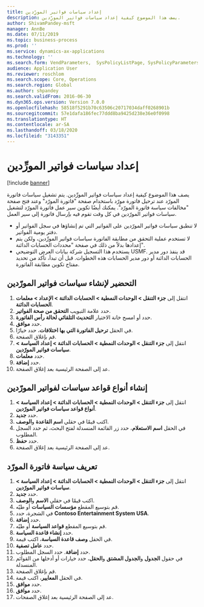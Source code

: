 ```yaml
---
title: إعداد سياسات فواتير المورِّدين
description: يصف هذا الموضوع كيفية إعداد سياسات فواتير المورِّدين‬.
author: ShivamPandey-msft
manager: AnnBe
ms.date: 07/11/2019
ms.topic: business-process
ms.prod: ''
ms.service: dynamics-ax-applications
ms.technology: ''
ms.search.form: VendParameters,  SysPolicyListPage, SysPolicyParameters, SysPolicySourceDocumentRuleType, SysPolicy, SysPolicySourceDocumentRule, SysQueryForm, SysQueryTableLookUp, SysQueryPrefixLookUp, SysQueryFieldLookUp
audience: Application User
ms.reviewer: roschlom
ms.search.scope: Core, Operations
ms.search.region: Global
ms.author: shpandey
ms.search.validFrom: 2016-06-30
ms.dyn365.ops.version: Version 7.0.0
ms.openlocfilehash: 58518f5291b70c63506c20717034daff0268901b
ms.sourcegitcommit: 57e1dafa186fec77ddd8ba9425d238e36e0f0998
ms.translationtype: HT
ms.contentlocale: ar-SA
ms.lasthandoff: 03/18/2020
ms.locfileid: "3143351"
---
```

# <a name="set-up-vendor-invoice-policies"></a>إعداد سياسات فواتير المورِّدين

[!include [banner](../../includes/banner.md)]

يصف هذا الموضوع كيفية إعداد سياسات فواتير المورِّدين‬. يتم تشغيل سياسات فاتورة المورّد عند ترحيل فاتورة مورّد باستخدام صفحة "فاتورة المورّد" وعند فتح صفحة "مخالفات سياسة فاتورة المورّد"‬. يمكنك أيضًا تكوين سير عمل فاتورة المورّد لتشغيل سياسات فواتير المورّدين في كل وقت تقوم فيه بإرسال فاتورة إلى سير العمل. 

- لا تنطبق سياسات فواتير المورّدين على الفواتير التي تم إنشاؤها في سجل الفواتير‬ أو دفتر يومية الفواتير‬.  
- لا تستخدم عملية التحقق من مطابقة الفاتورة سياسات فواتير المورِّدين‬، ولكن يتم إعدادها بدلاً من ذلك في صفحة "محددات الحسابات الدائنة‬".  
- يستخدم هذا التسجيل شركة بيانات العرض التوضيحي USMF. قد ينفذ دور مدير الحسابات الدائنة أو دور مدير الحسابات‬ هذه الخطوات. قبل أن تبدأ، تأكد من تحديد مفتاح تكوين مطابقة الفاتورة.


## <a name="prepare-to-create-vendor-invoice-policies"></a>التحضير لإنشاء سياسات فواتير المورّدين
1. انتقل إلى **جزء التنقل > الوحدات النمطية > الحسابات الدائنة > الإعداد > معلمات الحسابات الدائنة**.
2. حدد علامة التبويب **التحقق من صحة الفواتير**.
3. حدد أو امسح خانة الاختيار **التحديث التلقائي لحالة رأس الفاتورة**.
4. حدد **موافق**.
5. في الحقل **ترحيل الفاتورة التي بها اختلافات**، حدد خيارًا.
6. قم بإغلاق الصفحة.
7. انتقل إلى **جزء التنقل > الوحدات النمطية > الحسابات الدائنة > إعداد السياسة > سياسات فواتير المورّدين**.
8. حدد **معلمات**.
9. حدد **إضافة**.
10. عد إلى الصفحة الرئيسية بعد إغلاق الصفحة.

## <a name="create-policy-rule-types-for-vendor-invoices"></a>إنشاء أنواع قواعد سياسات لفواتير المورّدين
1. انتقل إلى **جزء التنقل > الوحدات النمطية > الحسابات الدائنة > إعداد السياسة > أنواع قواعد سياسات فواتير المورّدين**.
2. حدد **جديد**.
3. اكتب قيمًا في حقلي **اسم القاعدة** و**الوصف**.
4. في الحقل **اسم الاستعلام**، حدد زر القائمة المنسدلة لفتح البحث، ثم حدد السجل المطلوب.
5. حدد **حفظ**.
6. عد إلى الصفحة الرئيسية بعد إغلاق الصفحة.

## <a name="define-a-vendor-invoice-policy"></a>تعريف سياسة فاتورة المورّد
1. انتقل إلى **جزء التنقل > الوحدات النمطية > الحسابات الدائنة > إعداد السياسة > سياسات فواتير المورّدين**.
2. حدد **جديد**.
3. اكتب قيمًا في حقلي **الاسم** و**الوصف**.
4. قم بتوسيع المقطع **مؤسسات السياسات** أو طيّه.
5. في الشجرة، حدد **Contoso Entertainment System USA**.
6. حدد **إضافة**.
7. قم بتوسيع المقطع **قواعد السياسة‬** أو طيّه.
8. حدد **إنشاء قاعدة السياسة**.
9. في الحقل **وصف قاعدة السياسة**، اكتب قيمة.
10. حدد **عامل تصفية**.
11. حدد **إضافة**. حدد السجل المطلوب.
12. في حقول **الجدول** و**الجدول المشتق** و**الحقل**، حدد خيارات أو أدخلها من القوائم المنسدلة.
13. قم بإغلاق الصفحة.
14. في الحقل **المعايير**، اكتب قيمة.
15. حدد **موافق**.
16. حدد **موافق**.
17. عد إلى الصفحة الرئيسية بعد إغلاق الصفحات.

